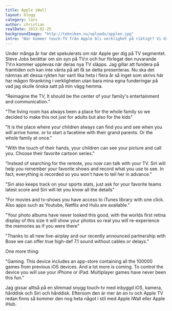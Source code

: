 ```yaml
---
title: Apple iWall
layout: blogg
category: larv
author: christian
realDate: 2013-02-25
backgroundImage: "http://tekniken.nu/uploads/applen.jpg"
intro: "När kommer touch-TV från Apple bli verklighet på riktigt? Vi drömmer vidare och samlar ett par hoppingivande ledtrådar..."
---
```



Under många år har det spekulerats om när Apple ger dig på TV segmentet. Steve Jobs berättar om sin syn på TV:n och hur förlegat den nuvarande TV:n kommer upplevas när deras nya TV släpps. Jag gillar att fundera på framtiden och kan inte vänta på att få se detta presenteras. Nu ska det nämnas att dessa rykten har varit lika heta i flera år så inget som skrivs här har mågon förankring i verkligheten utan bara mina egna funderingar på vad jag skulle önska satt på min vägg hemma.

"Reimagine the TV, It should be the center of your family's entertainment and communication."

"The living room has always been a place for the whole family so we decided to make this not just for adults but also for the kids"

"It is the place where your children always can find you and see when you will arrive home. or to start a facetime with their grand parents. Or the whole family at once."

"With the touch of their hands, your children can see your picture and call you. Choose their favorite cartoon series."

"Instead of searching for the remote, you now can talk with your TV. Siri will help you remember your favorite shows and record what you use to see. In fact, everything is recorded so you won't have to tell her in advance."

"Siri also keeps track on your sports stats, just ask for your favorite teams latest score and Siri will let you know all the details"

"For movies and tv-shows you have access to iTunes library with one click. Also apps such as Youtube, Netflix and Hulu are available."

"Your photo albums have never looked this good, with the worlds first retina display of this size it will show your photos so real you will re-experience the memories as if you were there"

"Thanks to all new live-airplay and our recently announced partnership with Bose we can offer true high-def 7.1 sound without cables or delays."

One more thing:

"Gaming. This device includes an app-store containing all the 100000 games from previous iOS devices. And a lot more is coming. To control the device you will use your iPhone or iPad. Multiplayer games have never been this fun."

Jag gissar alltså på en slimmad snygg touch-tv med inbyggd iOS, kamera, hårddisk och Siri och hårddisk. Eftersom den är mer än en tv och Apple TV redan finns så kommer den nog heta något i stil med Apple iWall eller Apple iHub.

